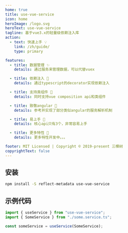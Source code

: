 ```yaml
---
home: true
title: use-vue-service
icon: home
heroImage: /logo.svg
heroText: use-vue-service
tagline: 基于vue3.x的轻量级依赖注入库
action:
  - text: 快速上手 💡
    link: /zh/guide/
    type: primary

features:
  - title: 数据管理 ✨
    details: 通过服务来管理数据，可以代替vuex

  - title: 依赖注入 🔧
    details: 通过typescript的decorator实现依赖注入

  - title: 支持类组件 🧰
    details: 同时支持vue composition api和类组件

  - title: 致敬angular 🧰
    details: 参考并实现了部分类似angular的服务解析机制

  - title: 易上手 🧰
    details: 核心api只有3个，非常容易上手

  - title: 更多特性 🧰
    details: 更多特性开发中。。。

footer: MIT Licensed | Copyright © 2019-present 三棵树
copyrightText: false
---
```


## 安装

```sh
npm install -S reflect-metadata use-vue-service
```

## 示例代码

```ts
import { useService } from "use-vue-service";
import { SomeService } from "./some.service.ts";

const someService = useService(SomeService);
```
